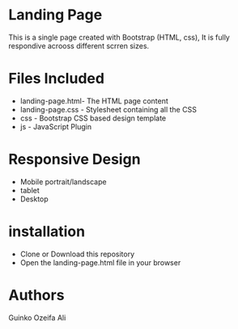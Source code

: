 
# Landing Page
This is a single page created with Bootstrap (HTML, css), It is fully respondive acrooss different scrren sizes.
# Files Included
* landing-page.html- The HTML page content
* landing-page.css - Stylesheet containing all the CSS
* css - Bootstrap CSS based design template
* js - JavaScript Plugin
# Responsive Design
- Mobile portrait/landscape
- tablet
- Desktop
# installation 
- Clone or Download this repository 
- Open the landing-page.html file in your browser
# Authors
Guinko Ozeifa Ali

